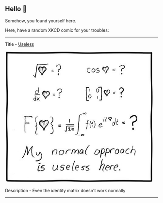 ## Hello 👀

Somehow, you found yourself here.

Here, have a random XKCD comic for your troubles:

-----------------------------------

Title - [Useless](https://xkcd.com/55)

![Useless](./random_comic.png)

Description - Even the identity matrix doesn't work normally

-----------------------------------